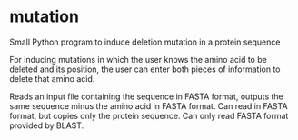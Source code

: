 # mutation
Small Python program to induce deletion mutation in a protein sequence

For inducing mutations in which the user knows the amino acid to be deleted and its position, the user can enter both pieces of information to delete that amino acid. 

Reads an input file containing the sequence in FASTA format, outputs the same sequence minus the amino acid in FASTA format. Can read in FASTA format, but copies only the protein sequence. Can only read FASTA format provided by BLAST.

